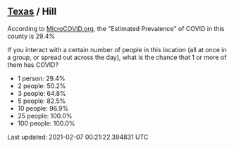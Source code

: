 
## [Texas](/united-states/texas) / Hill

According to [MicroCOVID.org](http://microcovid.org),
the "Estimated Prevalence" of COVID in this county is 29.4%

If you interact with a certain number of people in this location
(all at once in a group, or spread out across the day), what is the chance that
1 or more of them has COVID?

- 1 person: 29.4%
- 2 people: 50.2%
- 3 people: 64.8%
- 5 people: 82.5%
- 10 people: 96.9%
- 25 people: 100.0%
- 100 people: 100.0%

Last updated: 2021-02-07 00:21:22.394831 UTC
